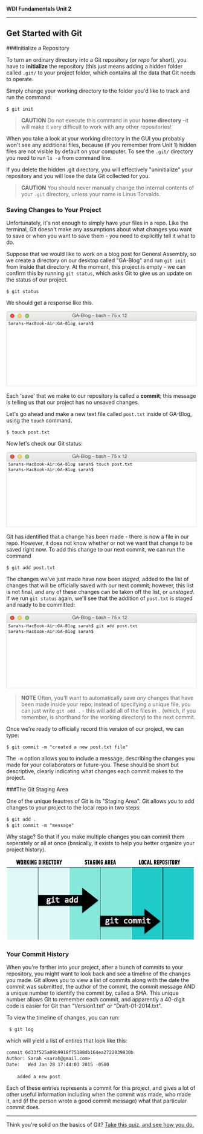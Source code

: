 **WDI Fundamentals Unit 2**

---

## Get Started with Git

###Initialize a Repository

To turn an ordinary directory into a Git repository (or *repo* for short), you have to **initialize** the repository (this just means adding a hidden folder called `.git/` to your project folder, which contains all the data that Git needs to operate.

Simply change your working directory to the folder you'd like to track and run the command:

```
$ git init
```
> **CAUTION** Do not execute this command in your **home directory** –it will make it very difficult to work with any other repositories!

When you take a look at your working directory in the GUI you probably won't see any additional files, because (if you remember from Unit 1) hidden files are not visible by default on your computer.  To see the `.git/` directory you need to run `ls -a` from command line.

If you delete the hidden .git directory, you will effectively "uninitialize" your repository and you will lose the data Git collected for you.

> **CAUTION** You should never manually change the internal contents of your `.git` directory, unless your name is Linus Torvalds.

### Saving Changes to Your Project

Unfortunately, it's not enough to simply have your files in a repo. Like the terminal, Git doesn't make any assumptions about what changes you want to save or when you want to save them - you need to explicitly tell it what to do.

Suppose that we would like to work on a blog post for General Assembly, so we create a directory on our desktop called "GA-Blog" and run `git init` from inside that directory. At the moment, this project is empty - we can confirm this by running `git status`, which asks Git to give us an update on the status of our project.

```
$ git status
```

We should get a response like this.

![Git Status of GA-Blog](../assets/chapter2/git_status.gif)

Each 'save' that we make to our repository is called a **commit**; this message is telling us that our project has no unsaved changes.

Let's go ahead and make a new text file called `post.txt` inside of GA-Blog, using the `touch` command.

```
$ touch post.txt
```

Now let's check our Git status:

![Git Status of GA-Blog](../assets/chapter2/git_status_untracked.gif)

Git has identified that a change has been made - there is now a file in our repo. However, it does not know whether or not we want that change to be saved right now. To add this change to our next commit, we can run the command

```
$ git add post.txt
```
The changes we've just made have now been *staged*, added to the list of changes that will be officially saved with our next commit; however, this list is not final, and any of these changes can be taken off the list, or *unstaged*. If we run `git status` again, we'll see that the addition of `post.txt` is staged and ready to be committed:

![Git Status of GA-Blog](../assets/chapter2/git_status_staged.gif)

> **NOTE** Often, you'll want to automatically save *any* changes that have been made inside your repo; instead of specifying a unique file, you can just write `git add .` - this will add all of the files in `.` (which, if you remember, is shorthand for the working directory) to the next commit.

Once we're ready to officially record this version of our project, we can type:

    $ git commit -m "created a new post.txt file"

The `-m` option allows you to include a message, describing the changes you made for your collaborators or future-you. These should be short but descriptive, clearly indicating what changes each commit makes to the project.

###The Git Staging Area

One of the unique feautres of Git is its "Staging Area".  Git allows you to add changes to your project to the local repo in two steps:

```
$ git add .
$ git commit -m "message"
```

Why stage? So that if you make multiple changes you can commit them seperately or all at once (basically, it exists to help you better organize your project history).

![Git Staging Area](../assets/chapter2/add_commit.png)



### Your Commit History

When you're farther into your project, after a bunch of commits to your repository, you might want to look back and see a timeline of the changes you made. Git allows you to view a list of commits along with the date the commit was submitted, the author of the commit, the commit message AND a unique number to identify the commit by, called a SHA. This unique number allows Git to remember each commit, and apparently a 40-digit code is easier for Git than "Version1.txt" or "Draft-01-2014.txt".

To view the timeline of changes, you can run:

```
 $ git log
```

which will yield a list of entires that look like this:

```
commit 6d33f525a09b9918f75188db164ea2722039830b
Author: Sarah <sarah@gmail.com>
Date:   Wed Jan 28 17:44:03 2015 -0500

    added a new post

```

Each of these entries represents a commit for this project, and gives a lot of other useful information including when the commit was made, who made it, and (if the person wrote a good commit message) what that particular commit does.

---

Think you're solid on the basics of Git? [Take this quiz, and see how you do.](03_quiz.md)

